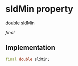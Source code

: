 


# sldMin property






[double](https://api.flutter.dev/flutter/dart-core/double-class.html) sldMin
  
_final_






## Implementation

```dart
final double sldMin;


```







